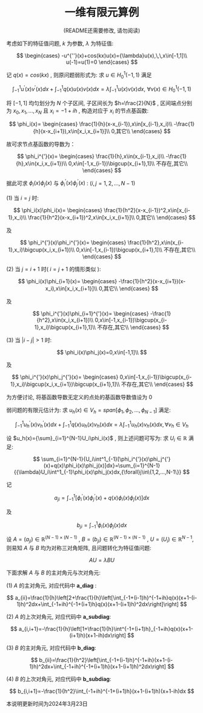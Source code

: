 <div align="center">

# 一维有限元算例
(README还需要修改, 请勿阅读)
</div>

考虑如下的特征值问题, $k$ 为参数, $\lambda$ 为特征值:

$$
\begin{cases}
-u^{''}(x)+cos(kx)u(x)={\lambda}u(x),\,\,x\in[-1,1]\\
u(-1)=u(1)=0
\end{cases}
$$

记 $q(x)=cos(kx)$ , 则原问题弱形式为: 求 $u{\in}H^1_0(-1,1)$ 满足

$$
\int^1_{-1}u^{'}(x)v^{'}(x)dx+\int^1_{-1}q(x)u(x)v(x)dx=\lambda\int^1_{-1}u(x)v(x)dx,\,\,{\forall}v(x){\in}H^1_0(-1,1)
$$

将 $[-1,1]$ 均匀划分为 $N$ 个子区间, 子区间长为 $h=\frac{2}{N}$ , 区间端点分别为 $x_0,x_1,...,x_N$ 且 $x_i=-1+ih$ , 构造对应于 $x_i$ 的节点基函数:


$$
\phi_i(x)=
\begin{cases}
\frac{1}{h}(x-x_{i-1}),x\in[x_{i-1},x_i)\\
-\frac{1}{h}(x-x_{i+1}),x\in[x_i,x_{i+1}]\\
0,其它\\
\end{cases}
$$


故可求节点基函数的导数为：

$$
\phi_i^{'}(x)=
\begin{cases}
\frac{1}{h},x\in(x_{i-1},x_i)\\
-\frac{1}{h},x\in(x_i,x_{i+1})\\
0,x\in[-1,x_{i-1})\bigcup(x_{i+1},1]\\
不存在,其它\\
\end{cases}
$$

据此可求 $\phi_i(x)\phi_j(x)$ 与 $\phi_i^{'}(x)\phi_j^{'}(x)$ : $(i,j=1,2,...,N-1)$ <br/>
<br/>
(1) 当 $i=j$ 时:

$$
\phi_i(x)\phi_i(x)=
\begin{cases}
\frac{1}{h^2}(x-x_{i-1})^2,x\in[x_{i-1},x_i)\\
\frac{1}{h^2}(x-x_{i+1})^2,x\in[x_i,x_{i+1}]\\
0,其它\\
\end{cases}
$$

及

$$
\phi_i^{'}(x)\phi_i^{'}(x)=
\begin{cases}
\frac{1}{h^2},x\in(x_{i-1},x_i)\bigcup(x_i,x_{i+1})\\
0,x\in[-1,x_{i-1})\bigcup(x_{i+1},1]\\
不存在,其它\\
\end{cases}
$$

(2) 当 $j=i+1$ 时( $i=j+1$ 的情形类似 ):

$$
\phi_i(x)\phi_{i+1}(x)=
\begin{cases}
-\frac{1}{h^2}(x-x_{i+1})(x-x_i),x\in[x_i,x_{i+1}]\\
0,其它\\
\end{cases}
$$

及

$$
\phi_i^{'}(x)\phi_{i+1}^{'}(x)=
\begin{cases}
-\frac{1}{h^2},x\in(x_i,x_{i+1})\\
0,x\in[-1,x_{i-1})\bigcup(x_{i-1},x_i)\bigcup(x_{i+1},1]\\
不存在,其它\\
\end{cases}
$$

(3) 当 $|i-j|>1$ 时:

$$
\phi_i(x)\phi_j(x)=0,x\in[-1,1]\\
$$

及

$$
\phi_i^{'}(x)\phi_j^{'}(x)=
\begin{cases}
0,x\in[-1,x_{i-1})\bigcup(x_{i-1},x_i)\bigcup(x_i,x_{i+1})\bigcup(x_{i+1},1]\\
不存在,其它\\
\end{cases}
$$

为方便讨论, 将基函数导数无定义的点处的基函数导数值设为 $0$

弱问题的有限元估计为: 求 $u_h(x){\in}V_h=span[\phi_1,\phi_2,...,\phi_{N-1}]$ 满足:

$$
\int^1_{-1}u_h^{'}(x)v_h^{'}(x)dx+\int^1_{-1}q(x)u_h(x)v_h(x)dx=\lambda\int^1_{-1}u_h(x)v_h(x)dx,{\forall}v_h{\in}V_h
$$

设 $u_h(x)={\sum}_{i=1}^{N-1}U_i\phi_i(x)$ , 则上述问题可写为: 求 $U_i{\in}\mathbb{R}$ 满足: 

$$
\sum_{i=1}^{N-1}{U_i\int^1_{-1}[\phi_i^{'}(x)\phi_j^{'}(x)+q(x)\phi_i(x)\phi_j(x)]dx}=\sum_{i=1}^{N-1}{{\lambda}U_i\int^1_{-1}\phi_i(x)\phi_j(x)dx,{\forall}j\in\{1,2,...,N-1\}}
$$

记

$$
a_{ji}=\int^1_{-1}[\phi_i^{'}(x)\phi_j^{'}(x)+q(x)\phi_i(x)\phi_j(x)]dx
$$

及

$$
b_{ji}=\int^1_{-1}\phi_i(x)\phi_j(x)dx
$$

设 $A=(a_{ji}){\in}\mathbb{R}^{(N-1)\times(N-1)}$ , $B=(b_{ji}){\in}\mathbb{R}^{(N-1)\times(N-1)}$ , $U=(U_{i}){\in}\mathbb{R}^{N-1}$, 则易知 $A$ 与 $B$ 均为对称三对角矩阵, 且问题转化为特征值问题:

$$
AU={\lambda}BU
$$

下面求解 $A$ 与 $B$ 的主对角元与次对角元:

(1) $A$ 的主对角元, 对应代码中 **a_diag** :

$$
a_{ii}=\frac{1}{h}\left[2+\frac{1}{h}\left[\int_{-1+(i-1)h}^{-1+ih}q(x)(x+1-(i-1)h)^2dx+\int_{-1+ih}^{-1+(i+1)h}q(x)(x+1-(i+1)h)^2dx\right]\right]
$$

(2) $A$ 的上次对角元, 对应代码中 **a_subdiag**:

$$
a_{i,i+1}=-\frac{1}{h}\left[1+\frac{1}{h}\int^{-1+(i+1)h}_{-1+ih}q(x)(x+1-(i+1)h)(x+1-ih)dx\right]
$$

(3) $B$ 的主对角元, 对应代码中 **b_diag**:

$$
b_{ii}=\frac{1}{h^2}\left[\int_{-1+(i-1)h}^{-1+ih}(x+1-(i-1)h)^2dx+\int_{-1+ih}^{-1+(i+1)h}(x+1-(i+1)h)^2dx\right]
$$

(4) $B$ 的上次对角元, 对应代码中 **b_subdiag**:

$$
b_{i,i+1}=-\frac{1}{h^2}\int_{-1+ih}^{-1+(i+1)h}(x+1-(i+1)h)(x+1-ih)dx
$$

本说明更新时间为2024年3月23日 <br/>

